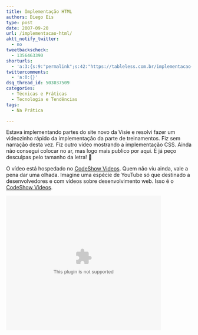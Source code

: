 ```yaml
---
title: Implementação HTML
authors: Diego Eis
type: post
date: 2007-09-20
url: /implementacao-html/
aktt_notify_twitter:
  - no
tweetbackscheck:
  - 1356463390
shorturls:
  - 'a:3:{s:9:"permalink";s:42:"https://tableless.com.br/implementacao-html";s:7:"tinyurl";s:26:"https://tinyurl.com/3zg3nnn";s:4:"isgd";s:19:"https://is.gd/eVYF2y";}'
twittercomments:
  - 'a:0:{}'
dsq_thread_id: 503037509
categories:
  - Técnicas e Práticas
  - Tecnologia e Tendências
tags:
  - Na Prática

---
```

Estava implementando partes do site novo da Visie e resolvi fazer um videozinho rápido da implementação da parte de treinamentos. Fiz sem narração desta vez. Fiz outro vídeo mostrando a implementação CSS. Ainda não consegui colocar no ar, mas logo mais publico por aqui. E já peço desculpas pelo tamanho da letra! 🙁

O vídeo está hospedado no [CodeShow Videos][1]. Quem não viu ainda, vale a pena dar uma olhada. Imagine uma espécie de YouTube só que destinado a desenvolvedores e com vídeos sobre desenvolvimento web. Isso é o [CodeShow Videos][1].

<embed src="https://video.visie.com.br/kickapps/flash/premium_drop_v3.swf?b=1&widgetHost=video.visie.com.br&mediaType=VIDEO&mediaId=85534&as=7300" quality="best" allowfullscreen="true" allowscriptaccess="always" height="365" width="420">
</embed>

 [1]: https://video.visie.com.br/